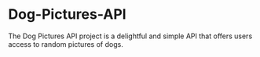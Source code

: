 # Dog-Pictures-API
 The Dog Pictures API project is a delightful and simple API that offers users access to random pictures of dogs.
